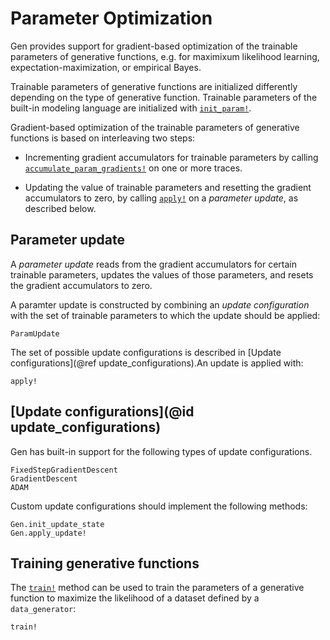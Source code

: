 # Parameter Optimization

Gen provides support for gradient-based optimization of the trainable parameters of generative functions, e.g. for maximixum likelihood learning, expectation-maximization, or empirical Bayes.

Trainable parameters of generative functions are initialized differently depending on the type of generative function.
Trainable parameters of the built-in modeling language are initialized with [`init_param!`](@ref).

Gradient-based optimization of the trainable parameters of generative functions is based on interleaving two steps:

- Incrementing gradient accumulators for trainable parameters by calling [`accumulate_param_gradients!`](@ref) on one or more traces.

- Updating the value of trainable parameters and resetting the gradient accumulators to zero, by calling [`apply!`](@ref) on a *parameter update*, as described below.

## Parameter update

A *parameter update* reads from the gradient accumulators for certain trainable parameters, updates the values of those parameters, and resets the gradient accumulators to zero.

A paramter update is constructed by combining an *update configuration* with the set of trainable parameters to which the update should be applied:

```@docs
ParamUpdate
```
The set of possible update configurations is described in [Update configurations](@ref update_configurations).An update is applied with:

```@docs
apply!
```

## [Update configurations](@id update_configurations)

Gen has built-in support for the following types of update configurations.
```@docs
FixedStepGradientDescent
GradientDescent
ADAM
```

Custom update configurations should implement the following methods:

```@docs
Gen.init_update_state
Gen.apply_update!
```

## Training generative functions

The [`train!`](@ref) method can be used to train the parameters of a generative function to maximize the likelihood of a dataset defined by a `data_generator`:

```@docs
train!
```
